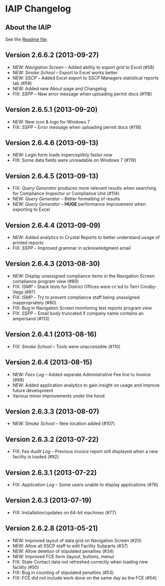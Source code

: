 IAIP Changelog
==============

## About the IAIP

See the [Readme file](README.html).

## Version 2.6.6.2 <span>(2013-09-27)</span>

+ NEW: *Navigation Screen* – Added ability to export grid to Excel (#58)
+ NEW: *Smoke School* – Export to Excel works better
+ NEW: *SSCP* – Added Excel export to SSCP Managers statistical reports tab (#59)
+ NEW: Added new About page and Changelog
+ FIX: *SSPP* – New error message when uploading permit docs (#118)

## Version 2.6.5.1 <span>(2013-09-20)</span>

+ NEW: New icon & logo for Windows 7
+ FIX: *SSPP* – Error message when uploading permit docs (#118)

## Version 2.6.4.6 <span>(2013-09-13)</span>

+ NEW: Login form loads imperceptibly faster now
+ FIX: Some data fields were unreadable on Windows 7 (#119)

## Version 2.6.4.5 <span>(2013-09-13)</span>

+ FIX: *Query Generator* produces more relevant results when searching for Compliance Inspector or Compliance Unit (#114)
+ NEW: *Query Generator* – Better formatting of results
+ NEW: *Query Generator* – **HUGE** performance improvement when exporting to Excel

## Version 2.6.4.4 <span>(2013-09-09)</span>

+ NEW: Added analytics to Crystal Reports to better understand usage of printed reports
+ FIX: *SSPP* – Improved grammar in acknowledgment email

## Version 2.6.4.3 <span>(2013-08-30)</span>

+ NEW: Display unassigned compliance items in the Navigation Screen compliance program view (#80)
+ FIX: *ISMP* – Stack tests for District Offices were cc'ed to Terri Crosby-Vega (#97)
+ FIX: *ISMP* – Try to prevent compliance staff being unassigned inappropriately (#80)
+ FIX: Bug in Navigation Screen monitoring test reports program view
+ FIX: *SSPP* – Email body truncated if company name contains an ampersand (#113)

## Version 2.6.4.1 <span>(2013-08-16)</span>

+ FIX: *Smoke School* – Tools were unaccessible (#110)

## Version 2.6.4 <span>(2013-08-15)</span>

+ NEW: *Fees Log* – Added separate Administrative Fee line to invoice (#98)
+ NEW: Added application analytics to gain insight on usage and improve future development
+ Various minor improvements under the hood

## Version 2.6.3.3 <span>(2013-08-07)</span>

+ NEW: *Smoke School* – New location added (#107)

## Version 2.6.3.2 <span>(2013-07-22)</span>

+ FIX: *Fee Audit Log* – Previous invoice report still displayed when a new facility is loaded (#92)

## Version 2.6.3.1 <span>(2013-07-22)</span>

+ FIX: *Application Log* – Some users unable to display applications (#76)

## Version 2.6.3 <span>(2013-07-19)</span>

+ FIX: Installation/updates on 64-bit machines (#77)

## Version 2.6.2.8 <span>(2013-05-21)</span>

+ NEW: Improved layout of data grid on Navigation Screen (#20)
+ NEW: Allow all SSCP staff to edit Facility Subparts (#37)
+ NEW: Allow deletion of stipulated penalties (#34)
+ NEW: Improved FCE form (layout, buttons, menu)
+ FIX: State Contact data not refreshed correctly when loading new facility (#50)
+ FIX: Bug in counting of stipulated penalties (#53)
+ FIX: FCE did not include work done on the same day as the FCE (#54)